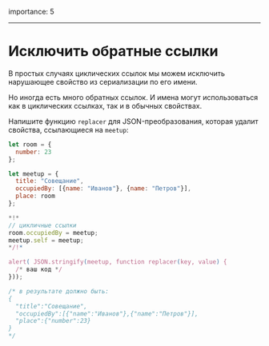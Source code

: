 importance: 5

---

# Исключить обратные ссылки

В простых случаях циклических ссылок мы можем исключить нарушающее свойство из сериализации по его имени.

Но иногда есть много обратных ссылок. И имена могут использоваться как в циклических ссылках, так и в обычных свойствах.

Напишите функцию `replacer` для JSON-преобразования, которая удалит свойства, ссылающиеся на `meetup`:

```js run
let room = {
  number: 23
};

let meetup = {
  title: "Совещание",
  occupiedBy: [{name: "Иванов"}, {name: "Петров"}],
  place: room
};

*!*
// цикличные ссылки 
room.occupiedBy = meetup;
meetup.self = meetup;
*/!*

alert( JSON.stringify(meetup, function replacer(key, value) {
  /* ваш код */
}));

/* в результате должно быть:
{
  "title":"Совещание",
  "occupiedBy":[{"name":"Иванов"},{"name":"Петров"}],
  "place":{"number":23}
}
*/
```
